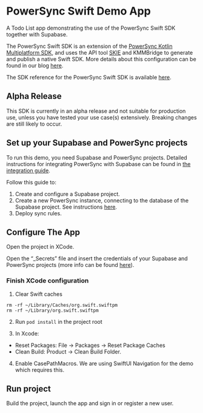 # PowerSync Swift Demo App

A Todo List app demonstrating the use of the PowerSync Swift SDK together with Supabase. 

The PowerSync Swift SDK is an extension of the [PowerSync Kotlin Multiplatform SDK](https://github.com/powersync-ja/powersync-kotlin), and uses the API tool [SKIE](https://skie.touchlab.co/) and KMMBridge to generate and publish a native Swift SDK. More details about this configuration can be found in our blog [here](https://www.powersync.com/blog/using-kotlin-multiplatform-with-kmmbridge-and-skie-to-publish-a-native-swift-sdk).

The SDK reference for the PowerSync Swift SDK is available [here](https://docs.powersync.com/client-sdk-references/swift).

## Alpha Release

This SDK is currently in an alpha release and not suitable for production use, unless you have tested your use case(s) extensively. Breaking changes are still likely to occur.

## Set up your Supabase and PowerSync projects

To run this demo, you need Supabase and PowerSync projects. Detailed instructions for integrating PowerSync with Supabase can be found in [the integration guide](https://docs.powersync.com/integration-guides/supabase).

Follow this guide to:
1. Create and configure a Supabase project.
2. Create a new PowerSync instance, connecting to the database of the Supabase project. See instructions [here](https://docs.powersync.com/integration-guides/supabase-+-powersync#connect-powersync-to-your-supabase).
3. Deploy sync rules.

## Configure The App

Open the project in XCode.

Open the “_Secrets” file and insert the credentials of your Supabase and PowerSync projects (more info can be found [here](https://docs.powersync.com/integration-guides/supabase-+-powersync#test-everything-using-our-demo-app)).

### Finish XCode configuration

1. Clear Swift caches
```
rm -rf ~/Library/Caches/org.swift.swiftpm
rm -rf ~/Library/org.swift.swiftpm
```

2. Run `pod install` in the project root

3. In Xcode:
- Reset Packages: File -> Packages -> Reset Package Caches
- Clean Build: Product -> Clean Build Folder.

4. Enable CasePathMacros. We are using SwiftUI Navigation for the demo which requires this.

## Run project

Build the project, launch the app and sign in or register a new user.
